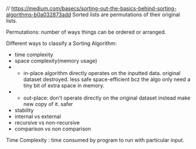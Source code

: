 // https://medium.com/basecs/sorting-out-the-basics-behind-sorting-algorithms-b0a032873add
Sorted lists are permutations of their original lists.

Permutations: number of ways things can be ordered or arranged.

Different ways to classify a Sorting Algorithm:
- time complexity
- space complexity(memory usage)
- - in-place algorithm
    directly operates on the inputted data. 
    original dataset destroyed. less safe
    space-efficient bcz the algo only need a tiny bit of extra space in memory.
- - out-place: don't operate directly on the original dataset instead make new copy of it. safer
- stability
- internal vs external
- recursive vs non-recursive
- comparison vs non comparison

Time Complexity : time consumed by program to run with particular input.